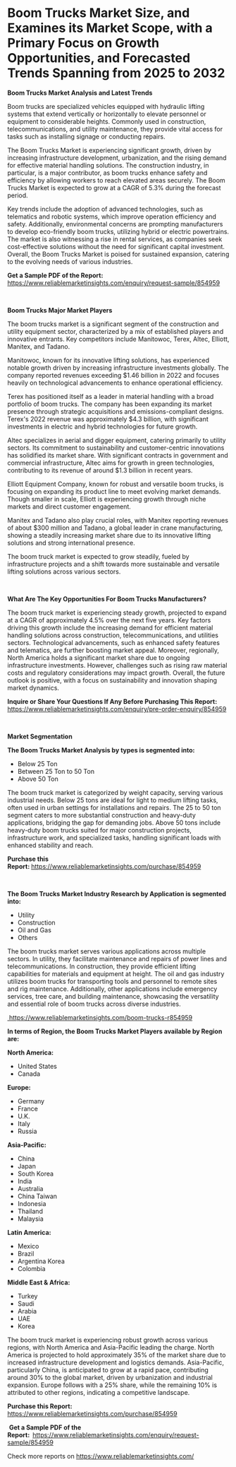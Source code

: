 <p><h1>Boom Trucks Market Size, and Examines its Market Scope, with a Primary Focus on Growth Opportunities, and Forecasted Trends Spanning from 2025 to 2032</h1></p><p><strong>Boom Trucks Market Analysis and Latest Trends</strong></p>
<p><p>Boom trucks are specialized vehicles equipped with hydraulic lifting systems that extend vertically or horizontally to elevate personnel or equipment to considerable heights. Commonly used in construction, telecommunications, and utility maintenance, they provide vital access for tasks such as installing signage or conducting repairs.</p><p>The Boom Trucks Market is experiencing significant growth, driven by increasing infrastructure development, urbanization, and the rising demand for effective material handling solutions. The construction industry, in particular, is a major contributor, as boom trucks enhance safety and efficiency by allowing workers to reach elevated areas securely. The Boom Trucks Market is expected to grow at a CAGR of 5.3% during the forecast period.</p><p>Key trends include the adoption of advanced technologies, such as telematics and robotic systems, which improve operation efficiency and safety. Additionally, environmental concerns are prompting manufacturers to develop eco-friendly boom trucks, utilizing hybrid or electric powertrains. The market is also witnessing a rise in rental services, as companies seek cost-effective solutions without the need for significant capital investment. Overall, the Boom Trucks Market is poised for sustained expansion, catering to the evolving needs of various industries.</p></p>
<p><strong>Get a Sample PDF of the Report:&nbsp;</strong> <a href="https://www.reliablemarketinsights.com/enquiry/request-sample/854959?utm_campaign=3257&utm_medium=2&utm_source=Github&utm_content=ia&utm_term=30032025&utm_id=boom-trucks">https://www.reliablemarketinsights.com/enquiry/request-sample/854959</a></p>
<p>&nbsp;</p>
<p><strong>Boom Trucks Major Market Players</strong></p>
<p><p>The boom trucks market is a significant segment of the construction and utility equipment sector, characterized by a mix of established players and innovative entrants. Key competitors include Manitowoc, Terex, Altec, Elliott, Manitex, and Tadano. </p><p>Manitowoc, known for its innovative lifting solutions, has experienced notable growth driven by increasing infrastructure investments globally. The company reported revenues exceeding $1.46 billion in 2022 and focuses heavily on technological advancements to enhance operational efficiency.</p><p>Terex has positioned itself as a leader in material handling with a broad portfolio of boom trucks. The company has been expanding its market presence through strategic acquisitions and emissions-compliant designs. Terex's 2022 revenue was approximately $4.3 billion, with significant investments in electric and hybrid technologies for future growth.</p><p>Altec specializes in aerial and digger equipment, catering primarily to utility sectors. Its commitment to sustainability and customer-centric innovations has solidified its market share. With significant contracts in government and commercial infrastructure, Altec aims for growth in green technologies, contributing to its revenue of around $1.3 billion in recent years.</p><p>Elliott Equipment Company, known for robust and versatile boom trucks, is focusing on expanding its product line to meet evolving market demands. Though smaller in scale, Elliott is experiencing growth through niche markets and direct customer engagement.</p><p>Manitex and Tadano also play crucial roles, with Manitex reporting revenues of about $300 million and Tadano, a global leader in crane manufacturing, showing a steadily increasing market share due to its innovative lifting solutions and strong international presence.</p><p>The boom truck market is expected to grow steadily, fueled by infrastructure projects and a shift towards more sustainable and versatile lifting solutions across various sectors.</p></p>
<p>&nbsp;</p>
<p><strong>What Are The Key Opportunities For Boom Trucks Manufacturers?</strong></p>
<p><p>The boom truck market is experiencing steady growth, projected to expand at a CAGR of approximately 4.5% over the next five years. Key factors driving this growth include the increasing demand for efficient material handling solutions across construction, telecommunications, and utilities sectors. Technological advancements, such as enhanced safety features and telematics, are further boosting market appeal. Moreover, regionally, North America holds a significant market share due to ongoing infrastructure investments. However, challenges such as rising raw material costs and regulatory considerations may impact growth. Overall, the future outlook is positive, with a focus on sustainability and innovation shaping market dynamics.</p></p>
<p><strong>Inquire or Share Your Questions If Any Before Purchasing This Report:</strong> <a href="https://www.reliablemarketinsights.com/enquiry/pre-order-enquiry/854959?utm_campaign=3257&utm_medium=2&utm_source=Github&utm_content=ia&utm_term=30032025&utm_id=boom-trucks">https://www.reliablemarketinsights.com/enquiry/pre-order-enquiry/854959</a></p>
<p>&nbsp;</p>
<p><strong>Market Segmentation</strong></p>
<p><strong>The Boom Trucks Market Analysis by types is segmented into:</strong></p>
<p><ul><li>Below 25 Ton</li><li>Between 25 Ton to 50 Ton</li><li>Above 50 Ton</li></ul></p>
<p><p>The boom truck market is categorized by weight capacity, serving various industrial needs. Below 25 tons are ideal for light to medium lifting tasks, often used in urban settings for installations and repairs. The 25 to 50 ton segment caters to more substantial construction and heavy-duty applications, bridging the gap for demanding jobs. Above 50 tons include heavy-duty boom trucks suited for major construction projects, infrastructure work, and specialized tasks, handling significant loads with enhanced stability and reach.</p></p>
<p><strong>Purchase this Report:&nbsp;</strong><a href="https://www.reliablemarketinsights.com/purchase/854959?utm_campaign=3257&utm_medium=2&utm_source=Github&utm_content=ia&utm_term=30032025&utm_id=boom-trucks">https://www.reliablemarketinsights.com/purchase/854959</a></p>
<p>&nbsp;</p>
<p><strong>The Boom Trucks Market Industry Research by Application is segmented into:</strong></p>
<p><ul><li>Utility</li><li>Construction</li><li>Oil and Gas</li><li>Others</li></ul></p>
<p><p>The boom trucks market serves various applications across multiple sectors. In utility, they facilitate maintenance and repairs of power lines and telecommunications. In construction, they provide efficient lifting capabilities for materials and equipment at height. The oil and gas industry utilizes boom trucks for transporting tools and personnel to remote sites and rig maintenance. Additionally, other applications include emergency services, tree care, and building maintenance, showcasing the versatility and essential role of boom trucks across diverse industries.</p></p>
<p><a href="https://www.reliablemarketinsights.com/boom-trucks-r854959?utm_campaign=3257&utm_medium=2&utm_source=Github&utm_content=ia&utm_term=30032025&utm_id=boom-trucks">&nbsp;https://www.reliablemarketinsights.com/boom-trucks-r854959</a></p>
<p><strong>In terms of Region, the Boom Trucks Market Players available by Region are:</strong></p>
<p>
    <p> <strong> North America: </strong>
        <ul>
            <li>United States</li>
            <li>Canada</li>
        </ul>
        </p> 
    <p> <strong> Europe: </strong>
        <ul>
            <li>Germany</li>
            <li>France</li>
            <li>U.K.</li>
            <li>Italy</li>
            <li>Russia</li>
        </ul>
        </p> 
    <p> <strong> Asia-Pacific: </strong>
        <ul>
            <li>China</li>
            <li>Japan</li>
            <li>South Korea</li>
            <li>India</li>
            <li>Australia</li>
            <li>China Taiwan</li>
            <li>Indonesia</li>
            <li>Thailand</li>
            <li>Malaysia</li>
        </ul>
        </p> 
    <p> <strong> Latin America: </strong>
        <ul>
            <li>Mexico</li>
            <li>Brazil</li>
            <li>Argentina Korea</li>
            <li>Colombia</li>
        </ul>
        </p> 
    <p> <strong> Middle East & Africa: </strong>
        <ul>
            <li>Turkey</li>
            <li>Saudi</li>
            <li>Arabia</li>
            <li>UAE</li>
            <li>Korea</li>
        </ul>
    </p>
    </p>
<p><p>The boom truck market is experiencing robust growth across various regions, with North America and Asia-Pacific leading the charge. North America is projected to hold approximately 35% of the market share due to increased infrastructure development and logistics demands. Asia-Pacific, particularly China, is anticipated to grow at a rapid pace, contributing around 30% to the global market, driven by urbanization and industrial expansion. Europe follows with a 25% share, while the remaining 10% is attributed to other regions, indicating a competitive landscape.</p></p>
<p><strong>Purchase this Report: </strong><a href="https://www.reliablemarketinsights.com/purchase/854959?utm_campaign=3257&utm_medium=2&utm_source=Github&utm_content=ia&utm_term=30032025&utm_id=boom-trucks">https://www.reliablemarketinsights.com/purchase/854959</a></p>
<p>&nbsp;<strong>Get a Sample PDF of the Report:&nbsp;&nbsp;</strong><a href="https://www.reliablemarketinsights.com/enquiry/request-sample/854959?utm_campaign=3257&utm_medium=2&utm_source=Github&utm_content=ia&utm_term=30032025&utm_id=boom-trucks">https://www.reliablemarketinsights.com/enquiry/request-sample/854959</a></p>
<p><strong></strong></p>
<p>Check more reports on <a href="https://www.reliablemarketinsights.com/?utm_campaign=3257&utm_medium=2&utm_source=Github&utm_content=ia&utm_term=30032025&utm_id=boom-trucks">https://www.reliablemarketinsights.com/</a></p>